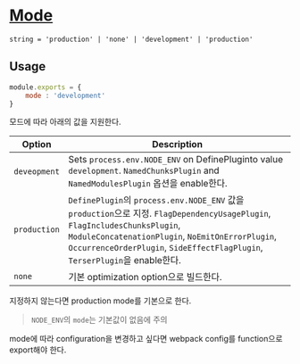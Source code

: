 # [Mode](https://webpack.js.org/configuration/mode/)

`string = 'production' | 'none' | 'development' | 'production'`

## Usage
```js
module.exports = {
    mode : 'development'
}
```

모드에 따라 아래의 값을 지원한다.

| Option | Description |
|--|--|
| `deveopment` | Sets `process.env.NODE_ENV` on DefinePluginto value `development`. `NamedChunksPlugin` and `NamedModulesPlugin` 옵션을 enable한다. |
| `production` | `DefinePlugin`의 `process.env.NODE_ENV` 값을 `production`으로 지정. `FlagDependencyUsagePlugin`, `FlagIncludesChunksPlugin`, `ModuleConcatenationPlugin`, `NoEmitOnErrorPlugin`, `OccurrenceOrderPlugin`, `SideEffectFlagPlugin`, `TerserPlugin`을 enable한다.|
| `none` | 기본 optimization option으로 빌드한다.|

지정하지 않는다면 production mode를 기본으로 한다.

> `NODE_ENV`의 `mode`는 기본값이 없음에 주의

mode에 따라 configuration을 변경하고 싶다면 webpack config를 function으로 export해야 한다.

